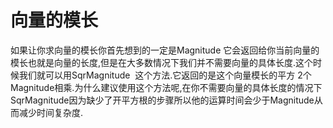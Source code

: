 # 向量的模长


如果让你求向量的模长你首先想到的一定是Magnitude 它会返回给你当前向量的模长也就是向量的长度,但是在大多数情况下我们并不需要向量的具体长度.这个时候我们就可以用SqrMagnitude  这个方法.它返回的是这个向量模长的平方 2个Magnitude相乘.为什么建议使用这个方法呢,在你不需要向量的具体长度的情况下SqrMagnitude因为缺少了开平方根的步骤所以他的运算时间会少于Magnitude从而减少时间复杂度.

